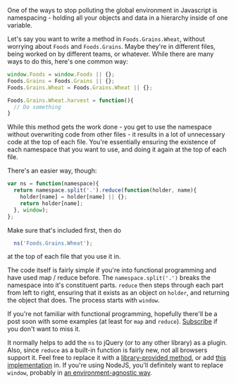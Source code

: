 
One of the ways to stop polluting the global environment in  Javascript is namespacing - holding all your objects and data in a hierarchy  inside of one variable. 

Let's say you want to write a method in `Foods.Grains.Wheat`, without worrying about `Foods` and `Foods.Grains`. Maybe they're in different files, being worked on by different teams, or whatever. While there are many ways to do this, here's one common way: 

```javascript
window.Foods = window.Foods || {};
Foods.Grains = Foods.Grains || {};
Foods.Grains.Wheat = Foods.Grains.Wheat || {};

Foods.Grains.Wheat.harvest = function(){
  // Do something
}
```

While this method gets the work done - you get to use the namespace without overwriting code from other files - it results in a lot of unnecessary code at the top of each file. You're essentially ensuring the existence of each namespace that you want to use, and doing it again at the top of each file. 

There's an easier way, though:
    
```javascript
var ns = function(namespace){
  return namespace.split('.').reduce(function(holder, name){
    holder[name] = holder[name] || {};
    return holder[name];
  }, window);
};
```

Make sure that's included first, then do 

```javascript
  ns('Foods.Grains.Wheat');
```

at the top of each file that you use it in. 

The code itself is fairly simple if you're into functional programming and have used map / reduce before. The `namespace.split('.')` breaks the namespace into it's constituent parts. `reduce` then steps through each part from left to right, ensuring that it exists as an object on `holder`, and returning the object that does. The process starts with `window`.

If you're not familiar with functional programming, hopefully there'll be a post soon with some examples (at least for `map` and `reduce`). [Subscribe](http://feeds.feedburner.com/hangar-runway7) if you don't want to miss it.

It normally helps to add the `ns` to jQuery (or to any other library) as a plugin. Also, since `reduce` as a built-in function is fairly new, not all browsers support it. Feel free to replace it with a [library-provided method](http://documentcloud.github.com/underscore/#reduce), or add [this implementation](http://www.tutorialspoint.com/javascript/array_reduce.htm) in. If you're using NodeJS, you'll definitely want to replace `window`, probably in [an environment-agnostic way](https://github.com/documentcloud/underscore/blob/9c88b723629b8a225f79ca788d92536b1ce04e1d/underscore.js#L51).


